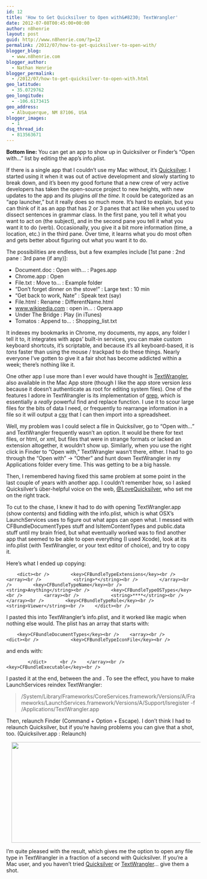 ```yaml
---
id: 12
title: 'How to Get Quicksilver to Open with&#8230; TextWrangler'
date: 2012-07-08T00:45:00+00:00
author: n8henrie
layout: post
guid: http://www.n8henrie.com/?p=12
permalink: /2012/07/how-to-get-quicksilver-to-open-with/
blogger_blog:
  - www.n8henrie.com
blogger_author:
  - Nathan Henrie
blogger_permalink:
  - /2012/07/how-to-get-quicksilver-to-open-with.html
geo_latitude:
  - 35.0729762
geo_longitude:
  - -106.6173415
geo_address:
  - Albuquerque, NM 87106, USA
blogger_images:
  - 1
dsq_thread_id:
  - 813563671
---
```

**Bottom line:** You can get an app to show up in Quicksilver or Finder’s “Open with…” list by editing the app’s info.plist.

<!--more-->

If there is a single app that I couldn’t use my Mac without, it’s <a target="_blank" href="http://qsapp.com/" title="Quicksilver Homepage">Quicksilver</a>. I started using it when it was out of active development and slowly starting to break down, and it’s been my good fortune that a new crew of very active developers has taken the open-source project to new heights, with new updates to the app and its plugins _all the time_. It could be categorized as an “app launcher,” but it really does so much more. It’s hard to explain, but you can think of it as an app that has 2 or 3 panes that act like when you used to dissect sentences in grammar class. In the first pane, you tell it what you want to act on (the subject), and in the second pane you tell it what you want it to do (verb). Occasionally, you give it a bit more information (time, a location, etc.) in the third pane. Over time, it learns what you do most often and gets better about figuring out what you want it to do.

The possibilities are endless, but a few examples include [1st pane : 2nd pane : 3rd pane (if any)]:

  * Document.doc : Open with&#8230; : Pages.app
  * Chrome.app : Open
  * File.txt : Move to… : Example folder
  * “Don’t forget dinner on the stove!” : Large text : 10 min
  * “Get back to work, Nate” : Speak text (say)
  * File.html : Rename : DifferentName.html
  * www.wikipedia.com : open in… : Opera.app
  * Under The Bridge : Play (in iTunes)
  * Tomatos : Append to… : Shopping_list.txt

It indexes my bookmarks in Chrome, my documents, my apps, any folder I tell it to, it integrates with apps’ built-in services, you can make custom keyboard shortcuts, it’s scriptable, and because it’s all keyboard-based, it is _tons_ faster than using the mouse / trackpad to do these things. Nearly everyone I’ve gotten to give it a fair shot has become addicted within a week; there’s nothing like it.

One other app I use more than I ever would have thought is <a target="_blank" href="http://www.barebones.com/products/textwrangler/" title="TextWrangler">TextWrangler</a>, also available in the Mac App store (though I like the app store version _less_ because it doesn’t authenticate as root for editing system files). One of the features I adore in TextWrangler is its implementation of <a target="_blank" href="http://en.wikipedia.org/wiki/Grep">grep</a>, which is essentially a _really_ powerful find and replace function. I use it to scour large files for the bits of data I need, or frequently to rearrange information in a file so it will output a <a target="_blank" href="http://en.wikipedia.org/wiki/Comma-separated_values">csv</a> that I can then import into a spreadsheet.

Well, my problem was I could select a file in Quicksilver, go to “Open with…” and TextWrangler frequently wasn’t an option. It would be there for text files, or html, or xml, but files that were in strange formats or lacked an extension altogether, it wouldn’t show up. Similarly, when you use the right click in Finder to “Open with,” TextWrangler wasn’t there, either. I had to go through the “Open with” -> “Other” and hunt down TextWrangler in my Applications folder every time. This was getting to be a big hassle.

Then, I remembered having fixed this same problem at some point in the last couple of years with another app. I couldn’t remember how, so I asked Quicksilver’s über-helpful voice on the web, <a target="_blank" href="https://twitter.com/lovequicksilver">@LoveQuicksilver</a>, who set me on the right track.

To cut to the chase, I knew it had to do with opening TextWrangler.app (show contents) and fiddling with the info.plist, which is what OSX’s LaunchServices uses to figure out what apps can open what. I messed with CFBundleDocumentTypes stuff and lsItemContentTypes and public.data stuff until my brain fried, but what eventually worked was to find another app that seemed to be able to open everything (I used Xcode), look at its info.plist (with TextWrangler, or your text editor of choice), and try to copy it.

Here’s what I ended up copying:

        <dict><br />        <key>CFBundleTypeExtensions</key><br />        <array><br />            <string>*</string><br />        </array><br />        <key>CFBundleTypeName</key><br />        <string>Anything</string><br />        <key>CFBundleTypeOSTypes</key><br />        <array><br />            <string>****</string><br />        </array><br />        <key>CFBundleTypeRole</key><br />        <string>Viewer</string><br />    </dict><br />

I pasted this into TextWrangler’s info.plist, and it worked like magic when nothing else would. The plist has an array that starts with:

        <key>CFBundleDocumentTypes</key><br />    <array><br />        <dict><br />            <key>CFBundleTypeIconFile</key><br />

and ends with:

            </dict>     <br />    </array><br />    <key>CFBundleExecutable</key><br />

I pasted it at the end, between the </dict> and </array>. To see the effect, you have to make LaunchServices reindex TextWrangler:

> /System/Library/Frameworks/CoreServices.framework/Versions/A/Frameworks/LaunchServices.framework/Versions/A/Support/lsregister -f /Applications/TextWrangler.app 

Then, relaunch Finder (Command + Option + Escape). I don’t think I had to relaunch Quicksilver, but if you’re having problems you can give that a shot, too. (Quicksilver.app : Relaunch)

<div style="clear: both; text-align: center;">
  <a href="http://www.n8henrie.com/uploads/2012/08/ScreenShot2012-07-06at6.30.46PM1.jpg" style="margin-left: 1em; margin-right: 1em;"><img border="0" height="268" src="http://www.n8henrie.com/uploads/2012/08/ScreenShot2012-07-06at6.30.46PM.jpg" width="640" /></a>
</div>

I’m quite pleased with the result, which gives me the option to open any file type in TextWrangler in a fraction of a second with Quicksilver. If you’re a Mac user, and you haven’t tried <a target="_blank" href="http://qsapp.com/" title="Quicksilver Homepage">Quicksilver</a> or <a target="_blank" href="http://www.barebones.com/products/textwrangler/" title="TextWrangler">TextWrangler</a>… give them a shot.

<div>
</div>
